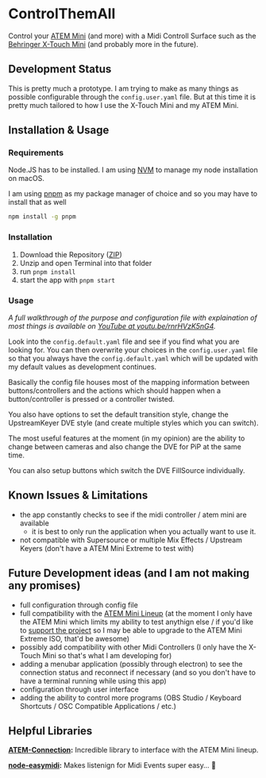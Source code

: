 # ControlThemAll

Control your [ATEM Mini](https://crsp.li/ATEMMiniLineup) (and more) with a Midi Controll Surface such as the [Behringer X-Touch Mini](https://crsp.li/xtouchmini) (and probably more in the future).

## Development Status

This is pretty much a prototype. I am trying to make as many things as possible configurable through the `config.user.yaml` file. But at this time it is pretty much tailored to how I use the X-Touch Mini and my ATEM Mini.

## Installation & Usage

### Requirements

Node.JS has to be installed. I am using [NVM](https://github.com/nvm-sh/nvm) to manage my node installation on macOS.

I am using [pnpm](https://pnpm.io/) as my package manager of choice and so you may have to install that as well

```bash
npm install -g pnpm
```

### Installation

1. Download thie Repository ([ZIP](https://github.com/chrisspiegl/midi2atem/archive/refs/heads/main.zip))
2. Unzip and open Terminal into that folder
3. run `pnpm install`
4. start the app with `pnpm start`

### Usage

*A full walkthrough of the purpose and configuration file with explaination of most things is available on [YouTube at youtu.be/rnrHVzK5nG4](https://youtu.be/rnrHVzK5nG4).*

Look into the `config.default.yaml` file and see if you find what you are looking for. You can then overwrite your choices in the `config.user.yaml` file so that you always have the `config.default.yaml` which will be updated with my default values as development continues.

Basically the config file houses most of the mapping information between buttons/controllers and the actions which should happen when a button/controller is pressed or a controller twisted.

You also have options to set the default transition style, change the UpstreamKeyer DVE style (and create multiple styles which you can switch).

The most useful features at the moment (in my opinion) are the ability to change between cameras and also change the DVE for PiP at the same time.

You can also setup buttons which switch the DVE FillSource individually.

## Known Issues & Limitations

- the app constantly checks to see if the midi controller / atem mini are available
  + it is best to only run the application when you actually want to use it.
- not compatible with Supersource or multiple Mix Effects / Upstream Keyers (don't have a ATEM Mini Extreme to test with)

## Future Development ideas (and I am not making any promises)

- full configuration through config file
- full compatibility with the [ATEM Mini Lineup](https://crsp.li/ATEM) (at the moment I only have the ATEM Mini which limits my ability to test anythign else / if you'd like to [support the project](https://ChrisSpiegl.com/donate) so I may be able to upgrade to the ATEM Mini Extreme ISO, that'd be awesome)
- possibly add compatibility with other Midi Controllers (I only have the X-Touch  Mini so that's what I am developing for)
- adding a menubar application (possibly through electron) to see the connection status and reconnect if necessary (and so you don't have to have a terminal running while using this app)
- configuration through user interface
- adding the ability to control more programs (OBS Studio / Keyboard Shortcuts / OSC Compatible Applications / etc.)

## Helpful Libraries

**[ATEM-Connection](https://github.com/nrkno/tv-automation-atem-connection):** Incredible library to interface with the ATEM Mini lineup.

**[node-easymidi](https://github.com/dinchak/node-easymidi):** Makes listenign for Midi Events super easy… 🥁
